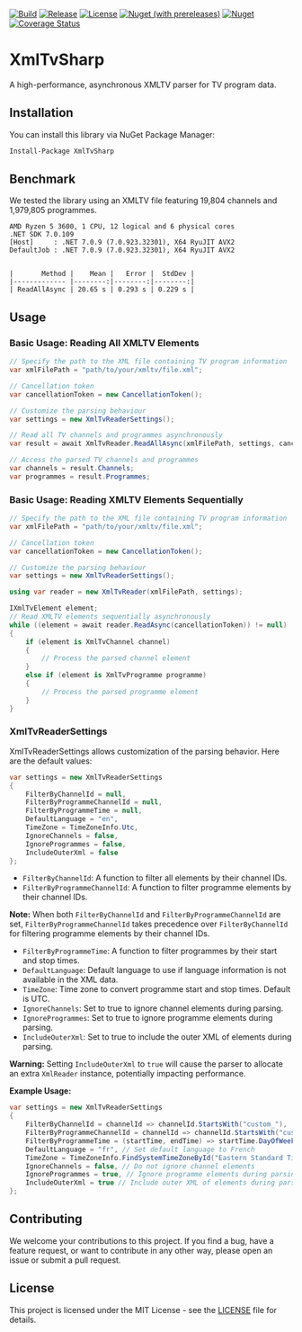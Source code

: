 [![Build](https://github.com/eddami/XmlTvSharp/actions/workflows/build.yml/badge.svg)](https://github.com/eddami/XmlTvSharp/actions/workflows/build.yml)
[![Release](https://github.com/eddami/XmlTvSharp/actions/workflows/release.yml/badge.svg)](https://github.com/eddami/XmlTvSharp/actions/workflows/release.yml)
[![License](https://img.shields.io/badge/license-MIT-blue.svg)](https://github.com/eddami/XmlTvSharp/blob/main/LICENSE)
[![Nuget (with prereleases)](https://img.shields.io/nuget/vpre/XmlTvSharp)](https://www.nuget.org/packages/XmlTvSharp)
[![Nuget](https://img.shields.io/nuget/dt/XmlTvSharp)](https://www.nuget.org/packages/XmlTvSharp)
[![Coverage Status](https://coveralls.io/repos/github/eddami/XmlTvSharp/badge.svg?branch=main)](https://coveralls.io/github/eddami/XmlTvSharp?branch=main)

# XmlTvSharp

A high-performance, asynchronous XMLTV parser for TV program data.

## Installation

You can install this library via NuGet Package Manager:

```bash
Install-Package XmlTvSharp
```

## Benchmark

We tested the library using an XMLTV file featuring 19,804 channels and 1,979,805 programmes.

```
AMD Ryzen 5 3600, 1 CPU, 12 logical and 6 physical cores
.NET SDK 7.0.109
[Host]     : .NET 7.0.9 (7.0.923.32301), X64 RyuJIT AVX2
DefaultJob : .NET 7.0.9 (7.0.923.32301), X64 RyuJIT AVX2


|       Method |    Mean |   Error |  StdDev |
|------------- |--------:|--------:|--------:|
| ReadAllAsync | 20.65 s | 0.293 s | 0.229 s |
```

## Usage

### Basic Usage: Reading All XMLTV Elements

```csharp
// Specify the path to the XML file containing TV program information
var xmlFilePath = "path/to/your/xmltv/file.xml";

// Cancellation token
var cancellationToken = new CancellationToken();

// Customize the parsing behaviour
var settings = new XmlTvReaderSettings();

// Read all TV channels and programmes asynchronously
var result = await XmlTvReader.ReadAllAsync(xmlFilePath, settings, cancellationToken);

// Access the parsed TV channels and programmes
var channels = result.Channels;
var programmes = result.Programmes;
```

### Basic Usage: Reading XMLTV Elements Sequentially

```csharp
// Specify the path to the XML file containing TV program information
var xmlFilePath = "path/to/your/xmltv/file.xml";

// Cancellation token
var cancellationToken = new CancellationToken();

// Customize the parsing behaviour
var settings = new XmlTvReaderSettings();

using var reader = new XmlTvReader(xmlFilePath, settings);

IXmlTvElement element;
// Read XMLTV elements sequentially asynchronously
while ((element = await reader.ReadAsync(cancellationToken)) != null)
{
    if (element is XmlTvChannel channel)
    {
        // Process the parsed channel element
    }
    else if (element is XmlTvProgramme programme)
    {
        // Process the parsed programme element
    }
}
```

### XmlTvReaderSettings

XmlTvReaderSettings allows customization of the parsing behavior. Here are the default values:

```csharp
var settings = new XmlTvReaderSettings
{
    FilterByChannelId = null,
    FilterByProgrammeChannelId = null,
    FilterByProgrammeTime = null,
    DefaultLanguage = "en",
    TimeZone = TimeZoneInfo.Utc,
    IgnoreChannels = false,
    IgnoreProgrammes = false,
    IncludeOuterXml = false
};
```

- `FilterByChannelId`: A function to filter all elements by their channel IDs.
- `FilterByProgrammeChannelId`: A function to filter programme elements by their channel IDs.

**Note:** When both `FilterByChannelId` and `FilterByProgrammeChannelId` are set, `FilterByProgrammeChannelId` takes
precedence over `FilterByChannelId` for filtering programme elements by their channel IDs.

- `FilterByProgrammeTime`: A function to filter programmes by their start and stop times.
- `DefaultLanguage`: Default language to use if language information is not available in the XML data.
- `TimeZone`: Time zone to convert programme start and stop times. Default is UTC.
- `IgnoreChannels`: Set to true to ignore channel elements during parsing.
- `IgnoreProgrammes`: Set to true to ignore programme elements during parsing.
- `IncludeOuterXml`: Set to true to include the outer XML of elements during parsing.

**Warning:** Setting `IncludeOuterXml` to `true` will cause the parser to allocate an extra `XmlReader` instance,
potentially impacting performance.

**Example Usage:**

```csharp
var settings = new XmlTvReaderSettings
{
    FilterByChannelId = channelId => channelId.StartsWith("custom_"),
    FilterByProgrammeChannelId = channelId => channelId.StartsWith("custom_programme_"),
    FilterByProgrammeTime = (startTime, endTime) => startTime.DayOfWeek == DayOfWeek.Monday && endTime.Hour < 18,
    DefaultLanguage = "fr", // Set default language to French
    TimeZone = TimeZoneInfo.FindSystemTimeZoneById("Eastern Standard Time"), // Set time zone to EST
    IgnoreChannels = false, // Do not ignore channel elements
    IgnoreProgrammes = true, // Ignore programme elements during parsing
    IncludeOuterXml = true // Include outer XML of elements during parsing
};
```

## Contributing

We welcome your contributions to this project. If you find a bug, have a feature request, or want to contribute in any
other way, please open an issue or submit a pull request.

## License

This project is licensed under the MIT License - see
the [LICENSE](https://github.com/eddami/XmlTvSharp/blob/main/LICENSE) file for details.
